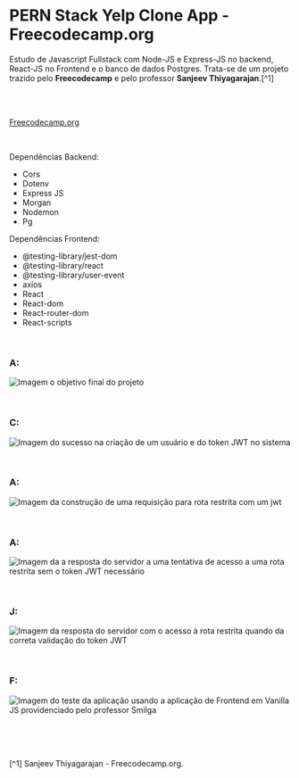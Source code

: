 # PERN Stack Yelp Clone App - Freecodecamp.org


Estudo de Javascript Fullstack  com Node-JS e Express-JS no backend, React-JS no Frontend e o banco de dados Postgres. Trata-se de um projeto trazido pelo **Freecodecamp** e pelo professor **Sanjeev Thiyagarajan**.[^1]


<br />





<br />

[Freecodecamp.org](https://www.freecodecamp.org/learn/back-end-development-and-apis/)



<br />


Dependências Backend:

- Cors
- Dotenv
- Express JS
- Morgan
- Nodemon
- Pg


Dependências Frontend:

- @testing-library/jest-dom
- @testing-library/react
- @testing-library/user-event
- axios
- React
- React-dom
- React-router-dom
- React-scripts




<br />



### A:              
![Imagem o objetivo final do projeto](/public/images/)



<br />

### C:                
![Imagem do sucesso na criação de um usuário e do token JWT no sistema](/public/images/)




<br />

### A:                   
![Imagem da construção de uma requisição para rota restrita com um jwt](/public/images/)





<br />

### A:                
![Imagem da a resposta do servidor a uma tentativa de acesso a uma rota restrita sem o token JWT necessário](/public/images/)





<br />

### J:                
![Imagem da resposta do servidor com o acesso à rota restrita quando da correta validação do token JWT](/public/images/)







<br />

### F:                
![Imagem do teste da aplicação usando a aplicação de Frontend em Vanilla JS providenciado pelo professor Smilga](/public/images/)




<br />








<br />
<br />

[^1] Sanjeev Thiyagarajan - Freecodecamp.org.






